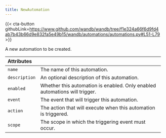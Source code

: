 ```yaml
---
title: NewAutomation
---
```


{{< cta-button githubLink=https://www.github.com/wandb/wandb/tree/f1e324a66f6d9fd4ab7b43b66d9e832fa5e49b15/wandb/automations/automations.py#L51-L79 >}}

A new automation to be created.

| Attributes |  |
| :--- | :--- |
|  `name` |  The name of this automation. |
|  `description` |  An optional description of this automation. |
|  `enabled` |  Whether this automation is enabled. Only enabled automations will trigger. |
|  `event` |  The event that will trigger this automation. |
|  `action` |  The action that will execute when this automation is triggered. |
|  `scope` |  The scope in which the triggering event must occur. |

